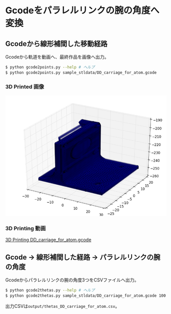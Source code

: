 # Gcodeをパラレルリンクの腕の角度へ変換


## Gcodeから線形補間した移動経路
Gcodeから軌道を動画へ、最終作品を画像へ出力。

```bash
$ python gcode2points.py --help # ヘルプ
$ python gcode2points.py sample_stldata/DD_carriage_for_atom.gcode
```

### 3D Printed 画像

![3dprinted](sample_stldata/3dprinted.png)


### 3D Printing 動画

[3D Printing DD_carriage_for_atom.gcode](https://www.youtube.com/watch?v=ZJ2nRWYOFkk)


## Gcode → 線形補間した経路 → パラレルリンクの腕の角度
Gcodeからパラレルリンクの腕の角度3つをCSVファイルへ出力。

```bash
$ python gcode2thetas.py --help # ヘルプ
$ python gcode2thetas.py sample_stldata/DD_carriage_for_atom.gcode 100 200 80 10
```

出力CSVは`output/thetas_DD_carriage_for_atom.csv`。
